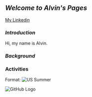## _**Welcome to Alvin's Pages**_
[My Linkedin](https://www.linkedin.com/in/y-c-huang1995)

### _Introduction_
Hi, my name is Alvin.


### _Background_


### Activities

Format: ![US Summer](https://photos.google.com/photo/AF1QipPUkM5rZWNNmhOfSfE73f4Lpt_MiB6PnbGtPHFp)

![GitHub Logo](/images/logo.png)